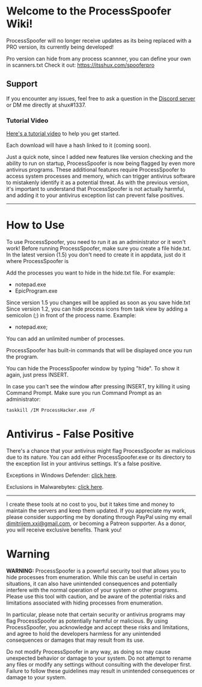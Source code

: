 # Welcome to the ProcessSpoofer Wiki!

ProcessSpoofer will no longer receive updates as its being replaced with a PRO version, its currently being developed!

Pro version can hide from any process scannner, you can define your own in scanners.txt
Check it out: https://itsshux.com/spooferpro

## Support

If you encounter any issues, feel free to ask a question in the [Discord server](https://discord.gg/nfJkdsSpgE) or DM me directly at shux#1337.

### Tutorial Video

[Here's a tutorial video](https://youtu.be/YBM-wFdE068) to help you get started.

Each download will have a hash linked to it (coming soon).

Just a quick note, since I added new features like version checking and the ability to run on startup, ProcessSpoofer is now being flagged by even more antivirus programs. These additional features require ProcessSpoofer to access system processes and memory, which can trigger antivirus software to mistakenly identify it as a potential threat. As with the previous version, it's important to understand that ProcessSpoofer is not actually harmful, and adding it to your antivirus exception list can prevent false positives.

***

# How to Use

To use ProcessSpoofer, you need to run it as an administrator or it won't work! Before running ProcessSpoofer, make sure you create a file hide.txt.
In the latest version (1.5) you don't need to create it in appdata, just do it where ProcessSpoofer is

Add the processes you want to hide in the hide.txt file. For example:

* notepad.exe
* EpicProgram.exe

Since version 1.5 you changes will be applied as soon as you save hide.txt
Since version 1.2, you can hide process icons from task view by adding a semicolon (;) in front of the process name. Example:

* notepad.exe;

You can add an unlimited number of processes.

ProcessSpoofer has built-in commands that will be displayed once you run the program.

You can hide the ProcessSpoofer window by typing "hide". To show it again, just press INSERT.

In case you can't see the window after pressing INSERT, try killing it using Command Prompt. Make sure you run Command Prompt as an administrator:

`taskkill /IM ProcessHacker.exe /F`

# Antivirus - False Positive

There's a chance that your antivirus might flag ProcessSpoofer as malicious due to its nature. You can add either ProcessSpoofer.exe or its directory to the exception list in your antivirus settings. It's a false positive.

Exceptions in Windows Defender: [click here](https://support.microsoft.com/en-us/windows/add-an-exclusion-to-windows-security-811816c0-4dfd-af4a-47e4-c301afe13b26).

Exclusions in Malwarebytes: [click here](https://support.malwarebytes.com/hc/en-us/articles/360038479234-Exclude-detections-in-Malwarebytes-for-Windows).

***

I create these tools at no cost to you, but it takes time and money to maintain the servers and keep them updated. If you appreciate my work, please consider supporting me by donating through PayPal using my email dimitrijem.xxi@gmail.com, or becoming a Patreon supporter. As a donor, you will receive exclusive benefits. Thank you!

# Warning

**WARNING:** ProcessSpoofer is a powerful security tool that allows you to hide processes from enumeration. While this can be useful in certain situations, it can also have unintended consequences and potentially interfere with the normal operation of your system or other programs. Please use this tool with caution, and be aware of the potential risks and limitations associated with hiding processes from enumeration.

In particular, please note that certain security or antivirus programs may flag ProcessSpoofer as potentially harmful or malicious. By using ProcessSpoofer, you acknowledge and accept these risks and limitations, and agree to hold the developers harmless for any unintended consequences or damages that may result from its use.

Do not modify ProcessSpoofer in any way, as doing so may cause unexpected behavior or damage to your system. Do not attempt to rename any files or modify any settings without consulting with the developer first. Failure to follow these guidelines may result in unintended consequences or damage to your system.
